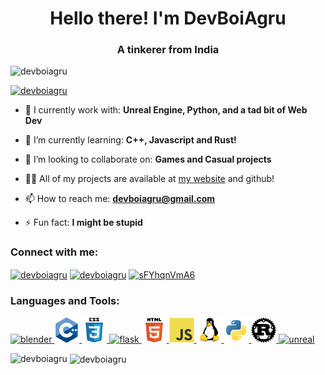 <h1 align="center">Hello there! I'm DevBoiAgru</h1>
<h3 align="center">A tinkerer from India</h3>

<p align="left"> <img src="https://komarev.com/ghpvc/?username=devboiagru&label=Profile%20views&color=0e75b6&style=flat" alt="devboiagru" /> </p>

<p align="left"> <a href="https://github.com/ryo-ma/github-profile-trophy"><img src="https://github-profile-trophy.vercel.app/?username=devboiagru" alt="devboiagru" /></a> </p>

- 🔭 I currently work with: **Unreal Engine, Python, and a tad bit of Web Dev**

- 🌱 I’m currently learning: **C++, Javascript and Rust!**

- 👯 I’m looking to collaborate on: **Games and Casual projects**

- 👨‍💻 All of my projects are available at [my website](https://devboiagru.pythonanywhere.com/) and github!

- 📫 How to reach me: **devboiagru@gmail.com**

- ⚡ Fun fact: **I might be stupid**

<h3 align="left">Connect with me:</h3>
<p align="left">
<a href="https://instagram.com/devboiagru" target="blank"><img align="center" src="https://raw.githubusercontent.com/rahuldkjain/github-profile-readme-generator/master/src/images/icons/Social/instagram.svg" alt="devboiagru" height="30" width="40" /></a>
<a href="https://www.youtube.com/c/devboiagru" target="blank"><img align="center" src="https://raw.githubusercontent.com/rahuldkjain/github-profile-readme-generator/master/src/images/icons/Social/youtube.svg" alt="devboiagru" height="30" width="40" /></a>
<a href="https://discord.gg/sFYhqnVmA6" target="blank"><img align="center" src="https://raw.githubusercontent.com/rahuldkjain/github-profile-readme-generator/master/src/images/icons/Social/discord.svg" alt="sFYhqnVmA6" height="30" width="40" /></a>
</p>

<h3 align="left">Languages and Tools:</h3>
<p align="left"> <a href="https://www.blender.org/" target="_blank" rel="noreferrer"> <img src="https://download.blender.org/branding/community/blender_community_badge_white.svg" alt="blender" width="40" height="40"/> </a> <a href="https://www.w3schools.com/cpp/" target="_blank" rel="noreferrer"> <img src="https://raw.githubusercontent.com/devicons/devicon/master/icons/cplusplus/cplusplus-original.svg" alt="cplusplus" width="40" height="40"/> </a> <a href="https://www.w3schools.com/css/" target="_blank" rel="noreferrer"> <img src="https://raw.githubusercontent.com/devicons/devicon/master/icons/css3/css3-original-wordmark.svg" alt="css3" width="40" height="40"/> </a> <a href="https://flask.palletsprojects.com/" target="_blank" rel="noreferrer"> <img src="https://www.vectorlogo.zone/logos/pocoo_flask/pocoo_flask-icon.svg" alt="flask" width="40" height="40"/> </a> <a href="https://www.w3.org/html/" target="_blank" rel="noreferrer"> <img src="https://raw.githubusercontent.com/devicons/devicon/master/icons/html5/html5-original-wordmark.svg" alt="html5" width="40" height="40"/> </a> <a href="https://developer.mozilla.org/en-US/docs/Web/JavaScript" target="_blank" rel="noreferrer"> <img src="https://raw.githubusercontent.com/devicons/devicon/master/icons/javascript/javascript-original.svg" alt="javascript" width="40" height="40"/> </a> <a href="https://www.linux.org/" target="_blank" rel="noreferrer"> <img src="https://raw.githubusercontent.com/devicons/devicon/master/icons/linux/linux-original.svg" alt="linux" width="40" height="40"/> </a> <a href="https://www.python.org" target="_blank" rel="noreferrer"> <img src="https://raw.githubusercontent.com/devicons/devicon/master/icons/python/python-original.svg" alt="python" width="40" height="40"/> </a> <a href="https://www.rust-lang.org" target="_blank" rel="noreferrer"> <img src="https://raw.githubusercontent.com/devicons/devicon/master/icons/rust/rust-plain.svg" alt="rust" width="40" height="40"/> </a> <a href="https://unrealengine.com/" target="_blank" rel="noreferrer"> <img src="https://raw.githubusercontent.com/kenangundogan/fontisto/036b7eca71aab1bef8e6a0518f7329f13ed62f6b/icons/svg/brand/unreal-engine.svg" alt="unreal" width="40" height="40"/> </a> </p>

<p><img align="left" src="https://github-readme-stats.vercel.app/api/top-langs?username=devboiagru&show_icons=true&locale=en&layout=compact" alt="devboiagru" /></p>

<p>&nbsp;<img align="center" src="https://github-readme-stats.vercel.app/api?username=devboiagru&show_icons=true&locale=en" alt="devboiagru" /></p>
